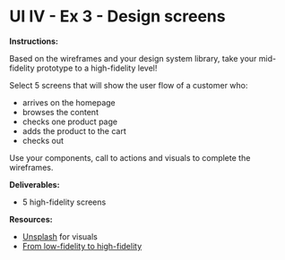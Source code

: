 # UI IV - Ex 3 - Design screens

**Instructions:**

Based on the wireframes and your design system library, take your mid-fidelity prototype to a high-fidelity level!

Select 5 screens that will show the user flow of a customer who: 

- arrives on the homepage
- browses the content
- checks one product page
- adds the product to the cart
- checks out

Use your components, call to actions and visuals to complete the wireframes. 

**Deliverables:** 

- 5 high-fidelity screens

**Resources:**

- [Unsplash](https://unsplash.com/) for visuals
- [From low-fidelity to high-fidelity](https://mockitt.wondershare.com/prototyping/low-fidelity-vs-high-fidelity.html)